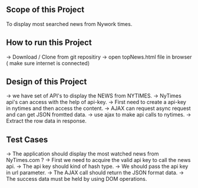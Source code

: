 Scope of this Project
----------------------
To display most searched news from Nywork times.

How to run this Project
--------------------------
-> Download / Clone from git repositiry
-> open topNews.html file in browser ( make sure internet is connected)

Design of this Project
-----------------------
-> we have set of API's to display the NEWS from NYTIMES.
-> NyTimes api's can access with the help of api-key.
-> First need to create a api-key in nytimes and then access the content.
-> AJAX can request async request and can get JSON fromtted data.
-> use ajax to make api calls to nytimes.
-> Extract the row data in response.

Test Cases
-----------
-> The application should display the most watched news from NyTimes.com ?
-> First we need to acquire the valid api key to call the news api.
-> The api key should kind of hash type.
-> We should pass the api key in url parameter.
-> The AJAX call should return the JSON format data.
-> The success data must be held by using DOM operations.

